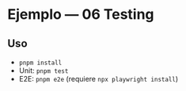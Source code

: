 # Ejemplo — 06 Testing

## Uso
- `pnpm install`
- Unit: `pnpm test`
- E2E: `pnpm e2e` (requiere `npx playwright install`)

